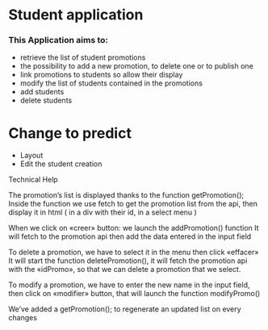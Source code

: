 # Student application
### This Application aims to:

* retrieve the list of student promotions
* the possibility to add a new promotion, to delete one or to publish one
* link promotions to students so allow their display
* modify the list of students contained in the promotions
* add students
* delete students


# Change to predict

* Layout
* Edit the student creation



Technical Help


The promotion’s list is displayed thanks to the function getPromotion();
Inside the function we use fetch to get the promotion list from the api, then display it in html ( in a div with their id, in a select menu )

When we click on «creer» button: we launch the addPromotion() function
It will fetch to the promotion api then add the data entered in the input field 

To delete a promotion, we have to select it in the menu then click «effacer»
It will start the function deletePromotion(), it will fetch the promotion api with the «idPromo», so that we can delete a promotion that we select.

To modify a promotion, we have to enter the new name in the input field, then click on «modifier» button, that will launch the function modifyPromo()

We’ve added a getPromotion(); to regenerate an updated list on every changes